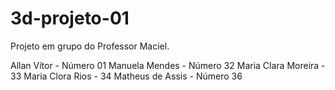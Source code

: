 # 3d-projeto-01
Projeto em grupo do Professor Maciel.

Allan Vítor - Número 01
Manuela Mendes - Número 32
Maria Clara Moreira - 33
Maria Clora Rios - 34
Matheus de Assis - Número 36
